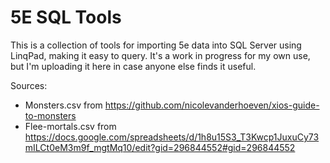 # 5E SQL Tools

This is a collection of tools for importing 5e data into SQL Server using LinqPad, making it easy to query. It's a work in progress for my own use, but I'm uploading it here in case anyone else finds it useful.

Sources:

- Monsters.csv from https://github.com/nicolevanderhoeven/xios-guide-to-monsters
- Flee-mortals.csv from https://docs.google.com/spreadsheets/d/1h8u15S3_T3Kwcp1JuxuCy73mILCt0eM3m9f_mgtMq10/edit?gid=296844552#gid=296844552
